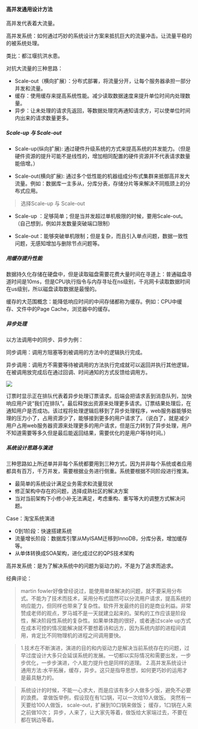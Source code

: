 



#### 高并发通用设计方法



高并发代表着大流量。

高并发系统：如何通过巧妙的系统设计方案来抵抗巨大的流量冲击。让流量平稳的的被系统处理。

类比：都江堰抗洪水患。

对抗大流量的三种思路：

- Scale-out（横向扩展）：分布式部署，将流量分开，让每个服务器承担一部分并发和流量。
- 缓存：使用缓存来提高系统性能。减少读取数据速度来提升单位时间内处理数量。
- 异步：让未处理的请求先返回，等数据处理完再通知请求方，可以使单位时间内出来的请求数量更多。



##### Scale-up 与 Scale-out

- Scale-up(纵向扩展): 通过硬件升级系统的方式来提高系统的并发能力。（但是硬件资源的提升可能不是线性的，增加相同配置的硬件资源并不代表请求数量能倍增。）

- Scale-out(横向扩展): 通过多个低性能的机器组成分布式集群来抵御高并发大流量。例如：数据库一主多从，分库分表，存储分片等来解决不同瓶颈上的分布式应用。



> 选择Scale-up 与 Scale-out

- Scale-up ：足够简单；但是当并发超过单机极限的时候，要用Scale-out。（自己想到，例如并发数量突破端口限制）

- Scale-out：能够突破单机限制；但是复杂，而且引入单点问题，数据一致性问题，无感知增加与删除节点问题等。



##### 用缓存提升性能

数据持久化存储在硬盘中，但是读取磁盘需要花费大量时间在寻道上：普通磁盘寻道时间是10ms，但是CPU执行指令与内存寻址在ns级别，千兆网卡读取数据时间在us级别，所以磁盘读取数据是最慢的。



缓存的大范围概念：能降低响应时间的中间存储都称为缓存。例如：CPU中缓存、文件中的Page Cache，浏览器中的缓存。



##### 异步处理

以方法调用中的同步、异步为例：

同步调用：调用方阻塞等到被调用的方法中的逻辑执行完成。

异步调用：调用方不需要等待被调用的方法执行完成就可以返回并执行其他逻辑，在被调用放完成后在通过回调、时间通知的方式反馈给调用方。

![](https://static001.geekbang.org/resource/image/07/09/0756d48f746590894b6e96ae4e4f7609.jpg)

订票时显示正在排队代表着异步处理订票请求。后端会把请求丢到消息队列，加快响应用户说“我们在排队”。最后释放出资源来处理更多请求。订票结果处理后，在通知用户是否成功。该过程将处理逻辑后移到了异步处理程序，web服务器能够处理的压力小了，占用资源少了，能够接到更多的用户请求了。（说白了，就是减少用户占用web服务器资源来处理更多的用户请求，但是压力转到了异步处理，用户不知道需要等多久但是最后能返回结果，需要优化的是用户等待时间。）



##### 系统设计思路与演进

三种思路如上所述单并非每个系统都要用到三种方式，因为并非每个系统或者应用都具有百万，千万并发，需要根据业务进行侧重。系统要根据不同阶段进行推演。

- 最简单的系统设计满足业务需求和流量现状
- 修正架构中存在的问题，选择成熟社区的解决方案
- 当对当前架构下小修小补无法满足，考虑重构、重写等大的调整方式解决问题。



Case：淘宝系统演进

- 0到1阶段：快速搭建系统
- 流量增长阶段：数据库引擎从MyISAM迁移到InnoDB，分库分表，增加缓存等。
- 从单体转换成SOA架构，进化成过亿的QPS技术架构

高并发系统：是为了解决系统中的问题为驱动力的，不是为了追求而追求。





经典评论：

> martin fowler好像曾经说过，能使用单体解决的问题，就不要采用分布式。不能为了技术而技术，采用分布式固然可以分流用户请求，提高系统的响应能力，但同样也带来了复杂性。软件开发最终的目的是商业利益。非常赞成老师的观点，罗马城不是一天就建立起来的。架构的工作应该是阶段性，解决阶段性系统的复杂性。如果单体跑的很好，或者通过scale up方式在成本可控的情况能解决就不要想着诗和远方，因为系统内部的进程间调用，肯定比不同物理机的进程之间调用要快。



> 1.技术在不断演进，演进的目的和内驱动力是解决当前系统存在的问题，过早过度设计大多只会延误系统的发展。一切都以实际情况和需要出发，一步步优化，一步步演进，个人能力提升也是同样的道理。
> 2.高并发系统设计通用方法:水平拓展，缓存，异步。这只是指导思想，如何更巧妙的运用才是最具魅力的。



> 系统设计的时候，不能一心求大，而是应该有多少人做多少饭，避免不必要的浪费。
> 拿做饭举例，假设现在有1口锅，可以一次给10人做饭。
> 突然有一天要给100人做饭，
> scale-out，扩展到10口锅来做饭；
> 缓存，1口锅在人来之前做10次；
> 异步，人来了，让大家先等着，做饭给大家端过去，不要在都在锅边等着。
